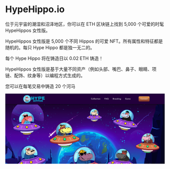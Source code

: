 # HypeHippo.io

位于元宇宙的潮湿和沼泽地区，你可以在 ETH 区块链上找到 5,000 个可爱的时髦 HypeHippos 女性版。

HypeHippos 女性版是 5,000 个不同 Hippos 的可爱 NFT。所有属性和特征都是随机的。每只 Hype Hippo 都是独一无二的。

每个 Hype Hippo 将在铸造日以 0.02 ETH 铸造！

HypeHippos 女性版是基于大量不同资产（例如头部、嘴巴、鼻子、眼睛、项链、配饰、纹身等）以编程方式生成的。

您可以在每笔交易中铸造 20 个河马

![nft](01.png)




